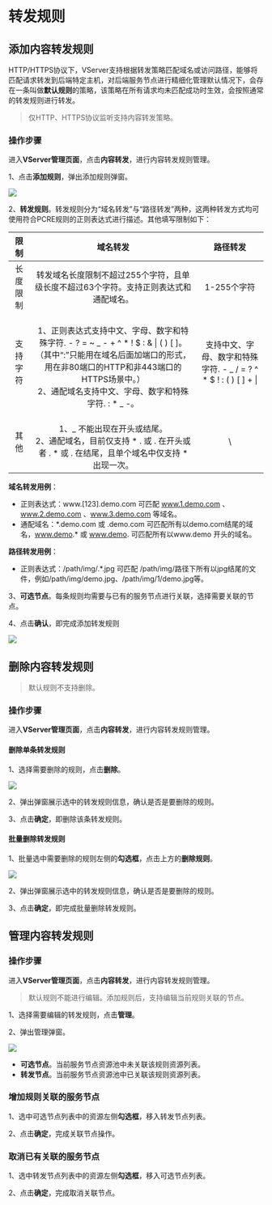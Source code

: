 # 转发规则

## 添加内容转发规则

HTTP/HTTPS协议下，VServer支持根据转发策略匹配域名或访问路径，能够将匹配请求转发到后端特定主机，对后端服务节点进行精细化管理默认情况下，会存在一条叫做**默认规则**的策略，该策略在所有请求均未匹配成功时生效，会按照通常的转发规则进行转发。

> 仅HTTP、HTTPS协议监听支持内容转发策略。


### 操作步骤

进入**VServer管理页面**，点击**内容转发**，进行内容转发规则管理。

1、点击**添加规则**，弹出添加规则弹窗。

![](https://static.ucloud.cn/b094d66652b0429d9371919d5ebe9c5d.png)


2、**转发规则**。转发规则分为“域名转发”与“路径转发”两种，这两种转发方式均可使用符合PCRE规则的正则表达式进行描述。其他填写限制如下：

|   限制  |   域名转发 | 路径转发 |
| :-------: |:---:|:---: |
| 长度限制 | 转发域名长度限制不超过255个字符，且单级长度不超过63个字符。支持正则表达式和通配域名。| 1-255个字符 | 
| 支持字符 | <br>1、正则表达式支持中文、字母、数字和特殊字符. - ? = ~ _ - + ^ * ! $ : & \| ( ) [ ]。（其中“:”只能用在域名后面加端口的形式，用在非80端口的HTTP和非443端口的HTTPS场景中。） <br>2、通配域名支持中文、字母、数字和特殊字符. : * _ -。 | 支持中文、字母、数字和特殊字符. - _ / = ? ^ * $ ! : ( ) [ ] + \| | 
| 其他 | <br>1、_ 不能出现在开头或结尾。 <br>2、通配域名，目前仅支持 * . 或 . 在开头或者 . * 或 . 在结尾，且单个域名中仅支持 * 出现一次。 | \ |


**域名转发用例**：
- 正则表达式：www.[123].demo.com 可匹配 www.1.demo.com 、 www.2.demo.com 、www.3.demo.com 等域名。
- 通配域名：\*.demo.com 或 .demo.com 可匹配所有以demo.com结尾的域名，www.demo.* 或 www.demo. 可匹配所有以www.demo 开头的域名。


**路径转发用例**：

- 正则表达式：/path/img/.\*.jpg  可匹配 /path/img/路径下所有以jpg结尾的文件，例如/path/img/demo.jpg、/path/img/1/demo.jpg等。

3、**可选节点**。每条规则均需要与已有的服务节点进行关联，选择需要关联的节点。

4、点击**确认**，即完成添加转发规则

![](https://static.ucloud.cn/21e20e38813d4d95b6c8b105f951bf50.png)

## 删除内容转发规则

> 默认规则不支持删除。

### 操作步骤

进入**VServer管理页面**，点击**内容转发**，进行内容转发规则管理。

#### 删除单条转发规则

1、选择需要删除的规则，点击**删除**。

![](https://static.ucloud.cn/1794b095a27547fc8fa9139273469fa2.png)

2、弹出弹窗展示选中的转发规则信息，确认是否是要删除的规则。

3、点击**确定**，即删除该条转发规则。

#### 批量删除转发规则

1、批量选中需要删除的规则左侧的**勾选框**，点击上方的**删除规则**。

![](https://static.ucloud.cn/572f8e7ee3844e838ca1b861171e7f65.png)

2、弹出弹窗展示选中的转发规则信息，确认是否是要删除的规则。

3、点击**确定**，即完成批量删除转发规则。


## 管理内容转发规则

### 操作步骤

进入**VServer管理页面**，点击**内容转发**，进行内容转发规则管理。

> 默认规则不能进行编辑。添加规则后，支持编辑当前规则关联的节点。

1、选择需要编辑的转发规则，点击**管理**。

2、弹出管理弹窗。

![](https://static.ucloud.cn/959493761c60402485d18b555c4e70a0.png)


* **可选节点**。当前服务节点资源池中未关联该规则资源列表。
* **转发节点**。当前服务节点资源池中已关联该规则资源列表。

### 增加规则关联的服务节点

1、选中可选节点列表中的资源左侧**勾选框**，移入转发节点列表。

2、点击**确定**，完成关联节点操作。

### 取消已有关联的服务节点

1、选中转发节点列表中的资源左侧**勾选框**，移入可选节点列表。

2、点击**确定**，完成取消关联节点。





